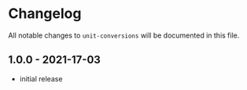 # Changelog

All notable changes to `unit-conversions` will be documented in this file.

## 1.0.0 - 2021-17-03

- initial release
